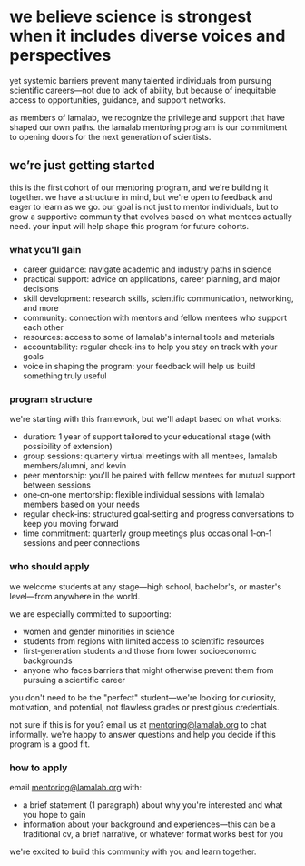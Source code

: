 # we believe science is strongest when it includes diverse voices and perspectives

yet systemic barriers prevent many talented individuals from pursuing scientific careers—not due to lack of ability, but because of inequitable access to opportunities, guidance, and support networks.

as members of lamalab, we recognize the privilege and support that have shaped our own paths. the lamalab mentoring program is our commitment to opening doors for the next generation of scientists.

## we’re just getting started

this is the first cohort of our mentoring program, and we're building it together. we have a structure in mind, but we're open to feedback and eager to learn as we go. our goal is not just to mentor individuals, but to grow a supportive community that evolves based on what mentees actually need. your input will help shape this program for future cohorts.

### what you'll gain

- career guidance: navigate academic and industry paths in science
- practical support: advice on applications, career planning, and major decisions
- skill development: research skills, scientific communication, networking, and more
- community: connection with mentors and fellow mentees who support each other
- resources: access to some of lamalab's internal tools and materials
- accountability: regular check-ins to help you stay on track with your goals
- voice in shaping the program: your feedback will help us build something truly useful

### program structure

we're starting with this framework, but we'll adapt based on what works:

- duration: 1 year of support tailored to your educational stage (with possibility of extension)
- group sessions: quarterly virtual meetings with all mentees, lamalab members/alumni, and kevin
- peer mentorship: you'll be paired with fellow mentees for mutual support between sessions
- one‑on‑one mentorship: flexible individual sessions with lamalab members based on your needs
- regular check‑ins: structured goal‑setting and progress conversations to keep you moving forward
- time commitment: quarterly group meetings plus occasional 1‑on‑1 sessions and peer connections

### who should apply

we welcome students at any stage—high school, bachelor's, or master's level—from anywhere in the world.

we are especially committed to supporting:

- women and gender minorities in science
- students from regions with limited access to scientific resources
- first‑generation students and those from lower socioeconomic backgrounds
- anyone who faces barriers that might otherwise prevent them from pursuing a scientific career

you don't need to be the "perfect" student—we're looking for curiosity, motivation, and potential, not flawless grades or prestigious credentials.

not sure if this is for you? email us at mentoring@lamalab.org to chat informally. we're happy to answer questions and help you decide if this program is a good fit.

### how to apply

email mentoring@lamalab.org with:

- a brief statement (1 paragraph) about why you're interested and what you hope to gain
- information about your background and experiences—this can be a traditional cv, a brief narrative, or whatever format works best for you

we're excited to build this community with you and learn together.